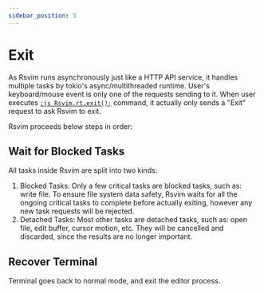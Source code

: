 ```yaml
---
sidebar_position: 3
---
```


# Exit

As Rsvim runs asynchronously just like a HTTP API service, it handles multiple tasks by tokio's async/multithreaded runtime. User's keyboard/mouse event is only one of the requests sending to it. When user executes [`:js Rsvim.rt.exit();`](/docs/next/api/rsvim/classes/RsvimRt#exit) command, it actually only sends a "Exit" request to ask Rsvim to exit.

Rsvim proceeds below steps in order:

## Wait for Blocked Tasks

All tasks inside Rsvim are split into two kinds:

1. Blocked Tasks: Only a few critical tasks are blocked tasks, such as: write file. To ensure file system data safety, Rsvim waits for all the ongoing critical tasks to complete before actually exiting, however any new task requests will be rejected.
2. Detached Tasks: Most other tasks are detached tasks, such as: open file, edit buffer, cursor motion, etc. They will be cancelled and discarded, since the results are no longer important.

## Recover Terminal

Terminal goes back to normal mode, and exit the editor process.
